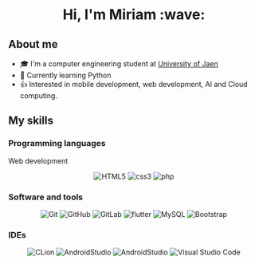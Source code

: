 <div align="center">
  <h1>Hi, I'm Miriam :wave: </h1>
</div>

## About me
- :mortar_board: I'm a computer engineering student at [University of Jaen](https://www.ujaen.es/)
- :snake: Currently learning Python 
- :+1: Interested in mobile development, web development, AI and Cloud computing.

## My skills

### Programming languages
<p align="center>
  [![My Skills](https://skillicons.dev/icons?i=cpp,c,py,java,dart)](https://skillicons.dev)
</p>
  
### Web development
<p align="center" >
  <img src="https://img.shields.io/badge/HTML5-E34F26?style=for-the-badge&logo=html5&logoColor=white" alt="HTML5"/> 
   <img src="https://img.shields.io/badge/CSS3-1572B6?style=for-the-badge&logo=css3&logoColor=white" alt="css3" /> 
  <img src="https://img.shields.io/badge/PHP-777BB4?style=for-the-badge&logo=php&logoColor=white" alt="php" /> 
</p>

### Software and tools
<p align="center">
  
  <img src="https://img.shields.io/badge/GIT-E44C30?style=for-the-badge&logo=git&logoColor=white" alt="Git" /> 
  <img src="https://img.shields.io/badge/GitHub-100000?style=for-the-badge&logo=github&logoColor=white" alt="GitHub" /> 
  <img src="https://img.shields.io/badge/GitLab-330F63?style=for-the-badge&logo=gitlab&logoColor=white" alt="GitLab" /> 
<img src="https://img.shields.io/badge/Flutter-02569B?style=for-the-badge&logo=flutter&logoColor=white" alt="flutter" />
  <img src="https://img.shields.io/badge/MySQL-00000F?style=for-the-badge&logo=mysql&logoColor=white" alt="MySQL"/>
   <img src="https://img.shields.io/badge/Bootstrap-563D7C?style=for-the-badge&logo=bootstrap&logoColor=white" alt="Bootstrap" /> 
</p>

### IDEs
<p align="center">
  <img src= "https://img.shields.io/badge/CLion-000000?style=for-the-badge&logo=clion&logoColor=white" alt="CLion" />
  <img src= "https://img.shields.io/badge/Android_Studio-3DDC84?style=for-the-badge&logo=android-studio&logoColor=white" alt="AndroidStudio"/>
  <img src= "http://img.shields.io/badge/-PHPStorm-181717?style=for-the-badge&logo=phpstorm&logoColor=white" alt="AndroidStudio" />
  <img src= "https://img.shields.io/badge/Visual_Studio_Code-0078D4?style=for-the-badge
&logo=visual%20studio%20code&logoColor=white" alt="Visual Studio Code" / >
</p>

